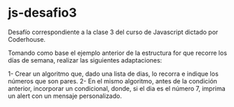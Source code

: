 # js-desafio3
Desafío correspondiente a la clase 3 del curso de Javascript dictado por Coderhouse.

Tomando como base el ejemplo anterior de la estructura for que recorre los días de semana, realizar las siguientes adaptaciones:

1- Crear un algoritmo que, dado una lista de dias, lo recorra e indique los números que son pares.
2- En el mismo algoritmo, antes de la condición anterior, incorporar un condicional, donde, si el dia es el número 7, imprima un alert con un mensaje personalizado.

